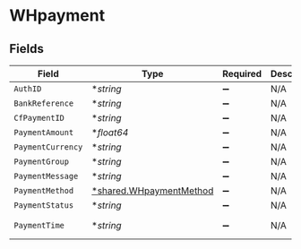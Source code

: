 # WHpayment


## Fields

| Field                                                                    | Type                                                                     | Required                                                                 | Description                                                              | Example                                                                  |
| ------------------------------------------------------------------------ | ------------------------------------------------------------------------ | ------------------------------------------------------------------------ | ------------------------------------------------------------------------ | ------------------------------------------------------------------------ |
| `AuthID`                                                                 | **string*                                                                | :heavy_minus_sign:                                                       | N/A                                                                      | <nil>                                                                    |
| `BankReference`                                                          | **string*                                                                | :heavy_minus_sign:                                                       | N/A                                                                      | 1903772466                                                               |
| `CfPaymentID`                                                            | **string*                                                                | :heavy_minus_sign:                                                       | N/A                                                                      | 1107253                                                                  |
| `PaymentAmount`                                                          | **float64*                                                               | :heavy_minus_sign:                                                       | N/A                                                                      | 1                                                                        |
| `PaymentCurrency`                                                        | **string*                                                                | :heavy_minus_sign:                                                       | N/A                                                                      | INR                                                                      |
| `PaymentGroup`                                                           | **string*                                                                | :heavy_minus_sign:                                                       | N/A                                                                      | credit_card                                                              |
| `PaymentMessage`                                                         | **string*                                                                | :heavy_minus_sign:                                                       | N/A                                                                      | Transaction pending                                                      |
| `PaymentMethod`                                                          | [*shared.WHpaymentMethod](../../../pkg/models/shared/whpaymentmethod.md) | :heavy_minus_sign:                                                       | N/A                                                                      |                                                                          |
| `PaymentStatus`                                                          | **string*                                                                | :heavy_minus_sign:                                                       | N/A                                                                      | SUCCESS                                                                  |
| `PaymentTime`                                                            | **string*                                                                | :heavy_minus_sign:                                                       | N/A                                                                      | 2021-10-07T19:42:40+05:30                                                |